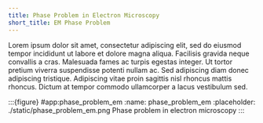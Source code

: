 ```yaml
---
title: Phase Problem in Electron Microscopy
short_title: EM Phase Problem
---
```


Lorem ipsum dolor sit amet, consectetur adipiscing elit, sed do eiusmod tempor incididunt ut labore et dolore magna aliqua. Facilisis gravida neque convallis a cras. Malesuada fames ac turpis egestas integer. Ut tortor pretium viverra suspendisse potenti nullam ac. Sed adipiscing diam donec adipiscing tristique. Adipiscing vitae proin sagittis nisl rhoncus mattis rhoncus. Dictum at tempor commodo ullamcorper a lacus vestibulum sed. 

:::{figure} #app:phase_problem_em
:name: phase_problem_em
:placeholder: ./static/phase_problem_em.png
Phase problem in electron microscopy
:::

